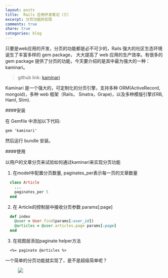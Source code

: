 ```yaml
---
layout: posts
title:  Rails 应用开发笔记（三）
excerpt: 分页功能的实现
comments: true
share: true
categories: blog
---
```


只要是web应用的开发，分页的功能都是必不可少的，Rails 强大的社区生态环境诞生了丰富多样的 gem package，
大大提高了 web 应用的生产效率。有很多的 gem package 提供了分页的功能，今天要介绍的是其中最为强大的一种：
kaminari。

> github link: [kaminari](https://github.com/amatsuda/kaminari)

Kaminari 是一个强大的，可定制化的分页引擎，支持多种 ORM(ActiveRecord, mongoid)，多种 web 框架（Rails，
Sinatra，Grape)，以及多种模版引擎(ERB, Haml, Slim).

####安装

在 Gemfile 中添加以下代码:

`gem 'kaminari'`

然后运行 bundle 安装。

####使用

以用户的文章分页来试验如何通过kaminari来实现分页功能

1. 在model中配置分页数量, paginates_per表示每一页的文章数量

```ruby
  class Article
    ...
    paginates_per 5
  end
```

2. 在 Article的控制层中接收分页参数 params[:page]

```ruby
  def index
    @user = User.find(params[:user_id])
    @articles = @user.articles.page params[:page]
  end
```

3. 在视图层添加paginate helper方法

```erb
  <%= paginate @articles %>
```

一个简单的分页功能就实现了，是不是超级简单呢？

<figure>
    <img src="/images/20150821-01.png">
</figure>
